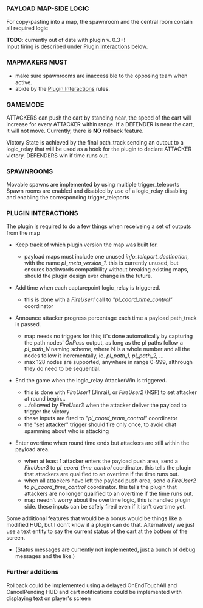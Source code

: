 ### PAYLOAD MAP-SIDE LOGIC

 For copy-pasting into a map, the spawnroom and the central room contain all required logic
 
 <b>TODO</b>: currently out of date with plugin v. 0.3+!<br>
 Input firing is described under <a href="#plugin-interactions">Plugin Interactions</a> below.
 

### MAPMAKERS MUST
  * make sure spawnrooms are inaccessible to the opposing team when active.
  * abide by the <a href="#plugin-interactions">Plugin Interactions</a> rules.
  


### GAMEMODE
 ATTACKERS can push the cart by standing near, the speed of the cart will increase for every ATTACKER within range.
 If a DEFENDER is near the cart, it will not move.
 Currently, there is **NO** rollback feature.

 Victory State is achieved by the final path_track sending an output to a logic_relay that will be used as a hook for the plugin to declare ATTACKER victory.
 DEFENDERS win if time runs out.



### SPAWNROOMS
  Movable spawns are implemented by using multiple trigger_teleports
  Spawn rooms are enabled and disabled by use of a logic_relay disabling and enabling the corresponding trigger_teleports



### PLUGIN INTERACTIONS
 The plugin is required to do a few things when receiveing a set of outputs from the map
 
 * Keep track of which plugin version the map was built for.
     * payload maps must include one unused <i>info_teleport_destination</i>, with the name
       <i>pl_meta_version_1</i>. this is currently unused, but ensures backwards compatibility
       without breaking existing maps, should the plugin design ever change in the future.
 
 * Add time when each capturepoint logic_relay is triggered.
     * this is done with a <i>FireUser1</i> call to <i>"pl_coord_time_control"</i> coordinator
 
 * Announce attacker progress percentage each time a payload path_track is passed.
     * map needs no triggers for this; it's done automatically by capturing the path nodes'
       <i>OnPass</i> output, as long as the pl paths follow a <i>pl_path_N</i> naming scheme,
       where N is a whole number and all the nodes follow it incrementally,
       ie. <i>pl_path_1, pl_path_2, ...</i>
     * max 128 nodes are supported, anywhere in range 0-999, althrough they do need to be
       sequential.
 
 * End the game when the logic_relay AttackerWin is triggered.
     * this is done with <i>FireUser1</i> (Jinrai), or <i>FireUser2</i> (NSF) to set attacker at round begin...
     * ...followed by <i>FireUser3</i> when the attacker deliver the payload to trigger the victory
     * these inputs are fired to <i>"pl_coord_team_control"</i> coordinator
     * the "set attacker" trigger should fire only once, to avoid chat spamming about who is attacking
 
 * Enter overtime when round time ends but attackers are still within the payload area.
     * when at least 1 attacker enters the payload push area, send a <i>FireUser3</i> to
       <i>pl_coord_time_control</i> coordinator. this tells the plugin that attackers
       are qualified to an overtime if the time runs out.
     * when all attackers have left the payload push area, send a <i>FireUser2</i> to
       <i>pl_coord_time_control</i> coordinator. this tells the plugin that attackers
       are no longer qualified to an overtime if the time runs out.
     * map needn't worry about the overtime logic, this is handled plugin side.
       these inputs can be safely fired even if it isn't overtime yet.

 Some additional features that would be a bonus would be things like a modified HUD, but I don't know if a plugin can do that.
 Alternatively we just use a text entity to say the current status of the cart at the bottom of the screen.
 * (Status messages are currently not implemented, just a bunch of debug messages and the like.)

### Further additions
 Rollback could be implemented using a delayed OnEndTouchAll and CancelPending
 HUD and cart notifications could be implemented with displaying text on player's screen
